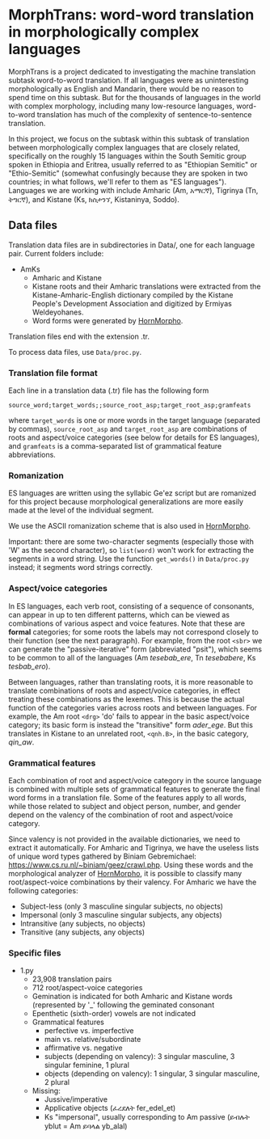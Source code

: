 # MorphTrans: word-word translation in morphologically complex languages

MorphTrans is a project dedicated to investigating the machine translation subtask word-to-word translation.
If all languages were as uninteresting morphologically as English and Mandarin, there would be no reason to spend time on this subtask.
But for the thousands of languages in the world with complex morphology, including many low-resource languages, word-to-word translation has much of the complexity of sentence-to-sentence translation.

In this project, we focus on the subtask within this subtask of translation between morphologically complex languages that are closely related, specifically on the roughly 15 languages within the South Semitic group spoken in Ethiopia and Eritrea, usually referred to as "Ethiopian Semitic" or "Ethio-Semitic" (somewhat confusingly because they are spoken in two countries; in what follows, we'll refer to them as "ES languages"). Languages we are working with include Amharic (Am, አማርኛ), Tigrinya (Tn, ትግርኛ), and Kistane (Ks, ክስታንኘ, Kistaninya, Soddo).

## Data files
Translation data files are in subdirectories in Data/, one for each
language pair.
Current folders include:

* AmKs
    * Amharic and Kistane
    * Kistane roots and their Amharic translations were extracted from the Kistane-Amharic-English dictionary compiled by the Kistane People's Development Association and digitized by Ermiyas Weldeyohanes.
    * Word forms were generated by [HornMorpho](https://github.com/hltdi/HornMorpho).

Translation files end with the extension .tr.

To process data files, use ``Data/proc.py``.

### Translation file format
Each line in a translation data (.tr) file has the following form
```
source_word;target_words;;source_root_asp;target_root_asp;gramfeats
```
where `target_words` is one or more words in the target language (separated by commas), `source_root_asp` and `target_root_asp` are combinations of roots and aspect/voice categories (see below for details for ES languages), and `gramfeats` is a comma-separated list of grammatical feature abbreviations.

### Romanization
ES languages are written using the syllabic Ge'ez script but are romanized for this project because morphological generalizations are more easily made at the level of the individual segment.

We use the ASCII romanization scheme that is also used in [HornMorpho](https://github.com/hltdi/HornMorpho).

Important: there are some two-character segments (especially those with 'W' as the second character), so ``list(word)`` won't work for extracting the segments in a word string. Use the function ``get_words()`` in ``Data/proc.py`` instead; it segments word strings correctly.

### Aspect/voice categories
In ES languages, each verb root, consisting of a sequence of consonants, can appear in up to ten different patterns, which can be viewed as combinations of various aspect and voice features.
Note that these are **formal** categories; for some roots the labels may not correspond closely to their function (see the next paragraph).
For example, from the root `<sbr>` we can generate the "passive-iterative" form (abbreviated "psit"), which seems to be common to all of the languages (Am *tesebab\_ere*, Tn *tesebabere*, Ks *tesbab\_ero*).

Between languages, rather than translating roots, it is more reasonable to translate combinations of roots and aspect/voice categories, in effect treating these combinations as the lexemes.
This is because the actual function of the categories varies across roots and between languages.
For example, the Am root `<drg>` 'do' fails to appear in the basic aspect/voice category; its basic form is instead the "transitive" form *ader_ege*. But this translates in Kistane to an unrelated root, `<qnh.B>`, in the basic category, *qin_aw*.

### Grammatical features

Each combination of root and aspect/voice category in the source language is combined with multiple sets of grammatical features to generate the final word forms in a translation file.
Some of the features apply to all words, while those related to subject and object person, number, and gender depend on the valency of the combination of root and aspect/voice category.

Since valency is not provided in the available dictionaries, we need to extract it automatically. For Amharic and Tigrinya, we have the useless lists of unique word types gathered by Biniam Gebremichael: https://www.cs.ru.nl/~biniam/geez/crawl.php. Using these words and the morphological analyzer of [HornMorpho](https://github.com/hltdi/HornMorpho), it is possible to classify many root/aspect-voice combinations by their valency. For Amharic we have the following categories:

* Subject-less (only 3 masculine singular subjects, no objects)
* Impersonal (only 3 masculine singular subjects, any objects)
* Intransitive (any subjects, no objects)
* Transitive (any subjects, any objects)

### Specific files
* 1.py
    * 23,908 translation pairs
    * 712 root/aspect-voice categories
    * Gemination is indicated for both Amharic and Kistane words (represented by '_' following the geminated consonant
    * Epenthetic (sixth-order) vowels are not indicated
    * Grammatical features
        * perfective vs. imperfective
        * main vs. relative/subordinate
        * affirmative vs. negative
        * subjects (depending on valency): 3 singular masculine, 3 singular feminine, 1 plural
        * objects (depending on valency): 1 singular, 3 singular masculine, 2 plural
    * Missing:
        * Jussive/imperative
        * Applicative objects (ፈረደለት fer_edel_et)
        * Ks "impersonal", usually corresponding to Am passive (ይብሉት yblut = Am ይባላል yb_alal)
    




